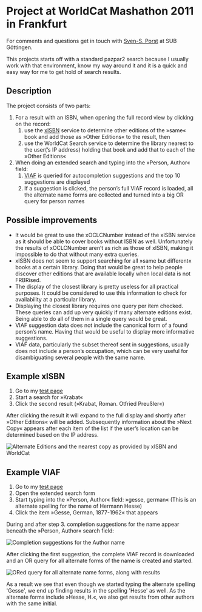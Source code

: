 # Project at WorldCat Mashathon 2011 in Frankfurt

For comments and questions get in touch with [Sven-S. Porst](mailto:porst@sub.uni-goettingen.de) at SUB Göttingen.

This projects starts off with a standard pazpar2 search because I usually work with that environment, know my way around it and it is a quick and easy way for me to get hold of search results.

## Description
The project consists of two parts:
1. For a result with an ISBN, when opening the full record view by clicking on the record:
	1. use the [xISBN](http://oclc.org/developer/documentation/xisbn/using-api) service to determine other editions of the »same« book and add those as »Other Editions« to the result, then
	2. use the WorldCat Search service to determine the library nearest to the user(’s IP address) holding that book and add that to each of the »Other Editions«
2. When doing an extended search and typing into the »Person, Author« field:
	1. [VIAF](http://oclc.org/developer/documentation/xisbn/using-api) is queried for autocompletion suggestions and the top 10 suggestions are displayed
	2. If a suggestion is clicked, the person’s full VIAF record is loaded, all the alternate name forms are collected and turned into a big OR query for person names


## Possible improvements
* It would be great to use the xOCLCNumber instead of the xISBN service as it should be able to cover books without ISBN as well. Unfortunately the results of xOCLCNumber aren’t as rich as those of xISBN, making it impossible to do that without many extra queries.
* xISBN does not seem to support searching for all »same but different« books at a certain library. Doing that would be great to help people discover other editions that are available locally when local data is not FRBRised.
* The display of the closest library is pretty useless for all practical purposes. It could be considered to use this information to check for availability at a particular library.
* Displaying the closest library requires one query per item checked. These queries can add up very quickly if many alternate editions exist. Being able to do all of them in a single query would be great.
* VIAF suggestion data does not include the canonical form of a found person’s name. Having that would be useful to display  more informative suggestions.
* VIAF data, particularly the subset thereof sent in suggestions, usually does not include a person’s occupation, which can be very useful for disambiguating several people with the same name.

## Example xISBN
1. Go to my [test page](http://vlib.sub.uni-goettingen.de/demo/wm/viaf.html)
2. Start a search for »Krabat«
3. Click the second result (»Krabat, Roman. Otfried Preußler«)

After clicking the result it will expand to the full display and shortly after »Other Editions« will be added. Subsequently information about the »Next Copy« appears after each item of the list if the user’s location can be determined based on the IP address.

![Alternate Editions and the nearest copy as provided by xISBN and WorldCat](worldcat-mashup/raw/master/screenshots/xISBN-Krabat.png)


## Example VIAF
1. Go to my [test page](http://vlib.sub.uni-goettingen.de/demo/wm/viaf.html)
2. Open the extended search form
3. Start typing into the »Person, Author« field: »gesse, german« (This is an alternate spelling for the name of Hermann Hesse)
4. Click the item »Gesse, German, 1877-1962« that appears

During and after step 3. completion suggestions for the name appear beneath the »Person, Author« search field:

![Completion suggestions for the Author name](worldcat-mashup/raw/master/screenshots/VIAF-Gesse.png)

After clicking the first suggestion, the complete VIAF record is downloaded and an OR query for all alternate forms of the name is created and started.

![ORed query for all alternate name forms, along with results](worldcat-mashup/raw/master/screenshots/VIAF-Gesse-2.png)

As a result we see that even though we started typing the alternate spelling 'Gesse', we end up finding results in the spelling 'Hesse' as well. As the alternate forms include »Hesse, H.«, we also get results from other authors with the same initial.

